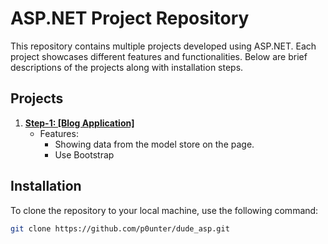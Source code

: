 # ASP.NET Project Repository

This repository contains multiple projects developed using ASP.NET. Each project showcases different features and functionalities. Below are brief descriptions of the projects along with installation steps.

## Projects

1. <a href="https://github.com/p0unter/dude_aspnet/tree/main/step-1-example">**Step-1: [Blog Application]**</a>
   - Features:
     - Showing data from the model store on the page.
     - Use Bootstrap

## Installation

To clone the repository to your local machine, use the following command:

```bash
git clone https://github.com/p0unter/dude_asp.git
